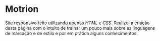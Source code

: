 # Motrion

Site responsivo feito utilizando apenas *HTML* e *CSS*. Realizei a criação desta página com o intuito de treinar um pouco mais
sobre as linguagens de marcação e de estilo e por em prática alguns conhecimentos.
